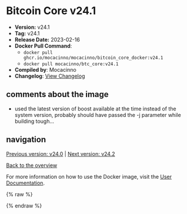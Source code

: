 # Bitcoin Core v24.1

- **Version:** v24.1
- **Tag:** v24.1
- **Release Date:** 2023-02-16
- **Docker Pull Command**:
  - `docker pull ghcr.io/mocacinno/mocacinno/bitcoin_core_docker:v24.1`
  - `docker pull mocacinno/btc_core:v24.1`
- **Compiled by**: Mocacinno
- **Changelog**: [View Changelog](https://github.com/bitcoin/bitcoin/blob/v24.1/doc/release-notes.md)

## comments about the image

- used the latest version of boost available at the time instead of the system version, probably should have passed the -j parameter while building tough...

## navigation

[Previous version: v24.0](./v24.0.md) | [Next version: v24.2](./v24.2.md)

[Back to the overview](./Readme.md)

For more information on how to use the Docker image, visit the [User Documentation](../userdocs/Readme.md).

<!-- Google tag (gtag.js) -->
{% raw %}
<script async src="https://www.googletagmanager.com/gtag/js?id=G-BPC6NC6FF9"></script>
<script>
  window.dataLayer = window.dataLayer || [];
  function gtag(){dataLayer.push(arguments);}
  gtag('js', new Date());
  gtag('config', 'G-BPC6NC6FF9');
</script>
{% endraw %}
